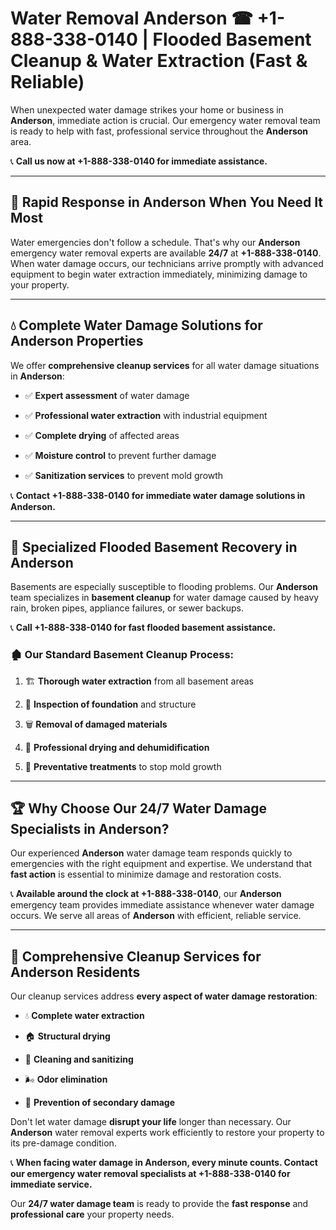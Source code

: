 # Water Removal Anderson ☎ +1-888-338-0140 | Flooded Basement Cleanup & Water Extraction (Fast & Reliable)

When unexpected water damage strikes your home or business in **Anderson**, immediate action is crucial. Our emergency water removal team is ready to help with fast, professional service throughout the **Anderson** area. 

📞 **Call us now at +1-888-338-0140 for immediate assistance.**
---
## 🚀 Rapid Response in Anderson When You Need It Most
Water emergencies don't follow a schedule. That's why our **Anderson** emergency water removal experts are available **24/7** at **+1-888-338-0140**. When water damage occurs, our technicians arrive promptly with advanced equipment to begin water extraction immediately, minimizing damage to your property.
---
## 💧 Complete Water Damage Solutions for Anderson Properties
We offer **comprehensive cleanup services** for all water damage situations in **Anderson**:
- ✅ **Expert assessment** of water damage  
- ✅ **Professional water extraction** with industrial equipment  
- ✅ **Complete drying** of affected areas  
- ✅ **Moisture control** to prevent further damage  
- ✅ **Sanitization services** to prevent mold growth  
📞 **Contact +1-888-338-0140 for immediate water damage solutions in Anderson.**
---
## 🌊 Specialized Flooded Basement Recovery in Anderson
Basements are especially susceptible to flooding problems. Our **Anderson** team specializes in **basement cleanup** for water damage caused by heavy rain, broken pipes, appliance failures, or sewer backups. 
📞 **Call +1-888-338-0140 for fast flooded basement assistance.**
### 🏚️ Our Standard Basement Cleanup Process:
1. 🏗️ **Thorough water extraction** from all basement areas  
2. 🔎 **Inspection of foundation** and structure  
3. 🗑️ **Removal of damaged materials**  
4. 💨 **Professional drying and dehumidification**  
5. 🚫 **Preventative treatments** to stop mold growth  
---
## 🏆 Why Choose Our 24/7 Water Damage Specialists in Anderson?
Our experienced **Anderson** water damage team responds quickly to emergencies with the right equipment and expertise. We understand that **fast action** is essential to minimize damage and restoration costs.
📞 **Available around the clock at +1-888-338-0140**, our **Anderson** emergency team provides immediate assistance whenever water damage occurs. We serve all areas of **Anderson** with efficient, reliable service.
---
## 🧹 Comprehensive Cleanup Services for Anderson Residents
Our cleanup services address **every aspect of water damage restoration**:
- 💧 **Complete water extraction**  
- 🏠 **Structural drying**  
- 🧼 **Cleaning and sanitizing**  
- 🌬️ **Odor elimination**  
- 🚫 **Prevention of secondary damage**  
Don't let water damage **disrupt your life** longer than necessary. Our **Anderson** water removal experts work efficiently to restore your property to its pre-damage condition.
📞 **When facing water damage in Anderson, every minute counts. Contact our emergency water removal specialists at +1-888-338-0140 for immediate service.**
Our **24/7 water damage team** is ready to provide the **fast response** and **professional care** your property needs.
